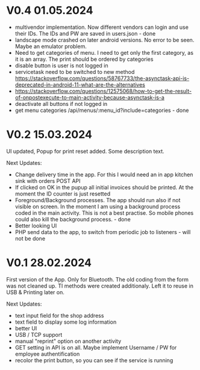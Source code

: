 # V0.4 01.05.2024
- multivendor implementation. Now different vendors can login and use their IDs. The IDs and PW are saved in users.json - done
- landscape mode crashed on later android versions. No error to be seen. Maybe an emulator problem.
- Need to get categories of menu. I need to get only the first category, as it is an array. The print should be ordered by categories
- disable button is user is not logged in
- servicetask need to be switched to new method https://stackoverflow.com/questions/58767733/the-asynctask-api-is-deprecated-in-android-11-what-are-the-alternatives
- https://stackoverflow.com/questions/12575068/how-to-get-the-result-of-onpostexecute-to-main-activity-because-asynctask-is-a
- deactivate all buttons if not logged in
- get menu categories /api/menus/:menu_id?include=categories - done

# V0.2 15.03.2024
UI updated, Popup for print reset added.
Some description text.

Next Updates:
- Change delivery time in the app. For this I would need an in app kitchen sink with orders POST API
- If clicked on OK in the pupup all initial invoices should be printed.
At the moment the ID counter is just resetted
- Foreground/Background processes. The app should run also if not visible on screen.
In the moment I am using a background process coded in the main activity.
This is not a best practise. So mobile phones could also kill the background process. - done
- Better looking UI
- PHP send data to the app, to switch from periodic job to listeners - will not be done

# V0.1 28.02.2024

First version of the App.
Only for Bluetooth.
The old coding from the form was not cleaned up. TI methods were created additionaly.
Left it to reuse in USB & Printing later on.

Next Updates:
- text input field for the shop address
- text field to display some log information
- better UI
- USB / TCP support
- manual "reprint" option on another activity
- GET setting in API is on all. Maybe implement Username / PW for employee authentification
- recolor the print button, so you can see if the service is running